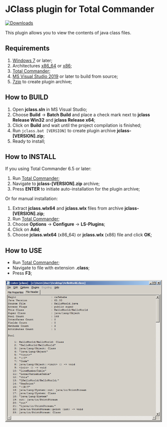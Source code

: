 # JClass plugin for Total Commander

[![Downloads](https://img.shields.io/github/downloads/de4me/jclass-plugin/total.svg)](https://github.com/de4me/jclass-plugin/releases)

This plugin allows you to view the contents of java class files.

## Requirements

1. [Windows 7](https://en.wikipedia.org/wiki/Windows_7) or later;
2. Architectures [x86_64](https://en.wikipedia.org/wiki/X86-64) or [x86](https://en.wikipedia.org/wiki/X86);
3. [Total Commander](https://www.ghisler.com);
4. [MS Visual Studio 2019](https://visualstudio.microsoft.com/vs/older-downloads/) or later to build from source;
5. [7zip](https://www.7-zip.org/) to create plugin archive;


## How to BUILD

1. Open **jclass.sln** in MS Visual Studio;
2. Choose **Build** -> **Batch Build** and place a check mark next to **jclass Release Win32** and **jclass Release x64**;
3. Click on **Build** and wait until the project compilation is finished;
4. Run ```jclass.bat [VERSION]``` to create plugin archive **jclass-[VERSION].zip**;
5. Ready to install;

## How to INSTALL

If you using Total Commander 6.5 or later:

1. Run [Total Commander](https://www.ghisler.com);
2. Navigate to **jclass-[VERSION].zip** archive;
3. Press **ENTER** to initiate auto-installation for the plugin archive;

Or for manual installation:

1. Extract **jclass.wlx64** and **jclass.wlx** files from archive **jclass-[VERSION].zip**;
2. Run [Total Commander](https://www.ghisler.com);
3. Choose **Options** -> **Configure** -> **LS-Plugins**;
4. Click on **Add**;
5. Choose **jclass.wlx64** (x86_64) or **jclass.wlx** (x86) file and click **OK**;

## How to USE

* Run [Total Commander](https://www.ghisler.com);
* Navigate to file with extension **.class**;
* Press **F3**;

<p align="center">
<img width="554" src="https://github.com/de4me/jclass-plugin/blob/main/jclass.png">
</p>
